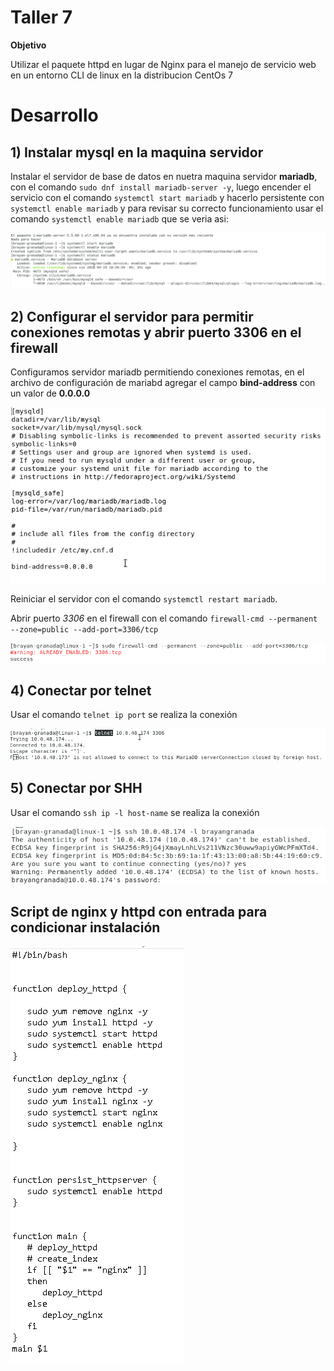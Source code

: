 Taller 7
===

**Objetivo**

Utilizar el paquete httpd en lugar de Nginx para el manejo de servicio web en un entorno CLI de linux en la distribucion CentOs 7

Desarrollo
===

## 1) Instalar mysql en la maquina servidor

Instalar el servidor de base de datos en nuetra maquina servidor <b>mariadb</b>, con el comando  `sudo dnf install mariadb-server -y`,
luego encender el servicio con el comando `systemctl start mariadb` y hacerlo persistente con `systemctl enable mariadb` y para revisar su correcto funcionamiento usar el comando `systemctl enable mariadb` que se veria asi:

<img src="/img/7/install-mariadb.png" title="install-mariadb.png" name="install-mariadb.png"/><br>

## 2) Configurar el servidor para permitir conexiones remotas y abrir puerto 3306 en el firewall

Configuramos servidor mariadb permitiendo conexiones remotas, en el archivo de configuración de mariabd agregar el campo <b>bind-address</b> con un valor de <b>0.0.0.0</b>

<img src="/img/7/allow-mariadb.png" title="allow-mariadb.png" name="allow-mariadb.png"/><br>

Reiniciar el servidor con el comando `systemctl restart mariadb`.

Abrir puerto *3306* en el firewall con el comando `firewall-cmd --permanent --zone=public --add-port=3306/tcp`

<img src="/img/7/firewall.png" title="firewall.png" name="firewall.png"/><br>

## 4) Conectar por telnet

Usar el comando `telnet ip port` se realiza la conexión

<img src="/img/7/telnet.png" title="telnet.png" name="telnet.png"/><br>

## 5) Conectar por SHH

Usar el comando `ssh ip -l host-name` se realiza la conexión

<img src="/img/7/ssh.png" title="ssh.png" name="ssh.png"/><br>

## Script de nginx y httpd con entrada para condicionar instalación

<img src="/img/7/bash.png" title="bash.png" name="bash.png"/><br>

